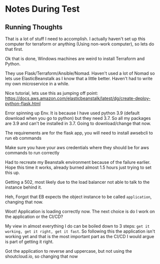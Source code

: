 # Notes During Test

## Running Thoughts
That is a lot of stuff I need to accomplish. I actually haven't set up this computer for terraform or anything (Using non-work computer), so lets do that first.

Ok that is done, Windows machines are weird to install Terraform and Python.

They use Flask/Terraform/Ansible/Nomad. Haven't used a lot of Nomad so lets use ElasticBeanstalk as I know that a little better. Haven't had to write my own microservice in a while.

Nice tutorial, lets use this as jumping off point: https://docs.aws.amazon.com/elasticbeanstalk/latest/dg/create-deploy-python-flask.html

Error spinning up Env. It is because I have used python 3.9 (default download when you go to python) but they need 3.7. So all my packages are 3.9 and can't be installed in 3.7. Going to download/change that now.

The requirements are for the flask app, you will need to install awsebcli to run eb commands

Make sure you have your aws credentials where they should be for aws commands to run correctly

Had to recreate my Beanstalk environment because of the failure earlier. Hope this time it works, already burned almost 1.5 hours just trying to set this up.

Getting a 502, most likely due to the load balancer not able to talk to the instance behind it.

Heh, Forgot that EB expects the object instance to be called `application`, changing that now.

Woot! Application is loading correctly now. The next choice is do I work on the application or the CI/CD? 

My view in almost everything I do can be boiled down to 3 steps: `get it working, get it right, get it fast`. So following this the application isn't working yet and that is the most important part as the CI/CD I would argue is part of getting it right.

Got the application to reverse and uppercase, but not using the shoutcloud.io, so changing that now

